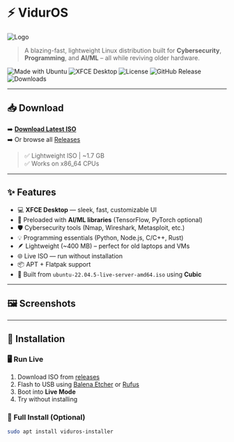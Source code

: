 # ⚡ VidurOS

![Logo](assets/logo.png) <!-- Replace with your actual logo path -->

> A blazing-fast, lightweight Linux distribution built for **Cybersecurity**, **Programming**, and **AI/ML** – all while reviving older hardware.

![Made with Ubuntu](https://img.shields.io/badge/base-ubuntu%2022.04-blue)
![XFCE Desktop](https://img.shields.io/badge/Desktop-XFCE-lightgrey)
![License](https://img.shields.io/github/license/yourusername/viduros)
![GitHub Release](https://img.shields.io/github/v/release/yourusername/viduros)
![Downloads](https://img.shields.io/github/downloads/yourusername/viduros/total)

---

## 📥 Download

➡️ **[Download Latest ISO](https://github.com/yourusername/viduros/releases/latest)**  
➡️ Or browse all [Releases](https://github.com/yourusername/viduros/releases)

> ✅ Lightweight ISO | ~1.7 GB  
> ✅ Works on x86_64 CPUs

---

## ✨ Features

- 💻 **XFCE Desktop** — sleek, fast, customizable UI
- 🧠 Preloaded with **AI/ML libraries** (TensorFlow, PyTorch optional)
- 🛡️ Cybersecurity tools (Nmap, Wireshark, Metasploit, etc.)
- 💡 Programming essentials (Python, Node.js, C/C++, Rust)
- 🪶 Lightweight (~400 MB) – perfect for old laptops and VMs
- 🌐 Live ISO — run without installation
- 📦 APT + Flatpak support
- 🔧 Built from `ubuntu-22.04.5-live-server-amd64.iso` using **Cubic**

---

## 🖼️ Screenshots





---

## 💽 Installation

### 🖥️ Run Live

1. Download ISO from [releases](https://github.com/yourusername/viduros/releases)
2. Flash to USB using [Balena Etcher](https://etcher.io/) or [Rufus](https://rufus.ie/)
3. Boot into **Live Mode**
4. Try without installing

### 🧱 Full Install (Optional)

```bash
sudo apt install viduros-installer
